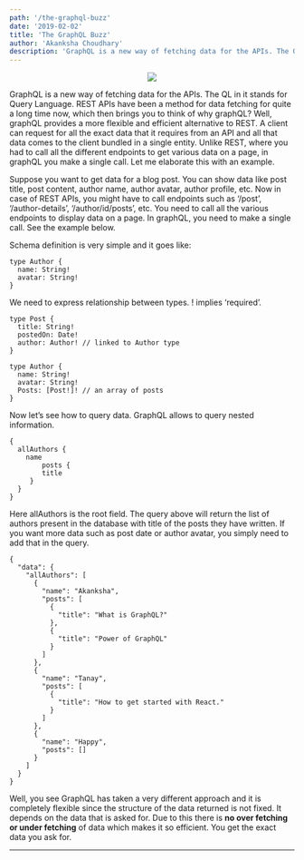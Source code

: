 ```yaml
---
path: '/the-graphql-buzz'
date: '2019-02-02'
title: 'The GraphQL Buzz'
author: 'Akanksha Choudhary'
description: 'GraphQL is a new way of fetching data for the APIs. The QL in it stands for Query Language. REST APIs have been a method for data fetching for quite a long time now, which then brings you to think of why graphQL?'
---
```


<div style="text-align: center">
<img src="https://cdn-images-1.medium.com/max/1600/1*0rzYjFRQYVHy7xLCxjRV1Q.png" />
</div>

GraphQL is a new way of fetching data for the APIs. The QL in it stands for Query Language. REST APIs have been a method for data fetching for quite a long time now, which then brings you to think of why graphQL? Well, graphQL provides a more flexible and efficient alternative to REST. A client can request for all the exact data that it requires from an API and all that data comes to the client bundled in a single entity. Unlike REST, where you had to call all the different endpoints to get various data on a page, in graphQL you make a single call. Let me elaborate this with an example.

Suppose you want to get data for a blog post. You can show data like post title, post content, author name, author avatar, author profile, etc. Now in case of REST APIs, you might have to call endpoints such as ‘/post’, ‘/author-details’, ‘/author/id/posts’, etc. You need to call all the various endpoints to display data on a page. In graphQL, you need to make a single call. See the example below.

Schema definition is very simple and it goes like:
```
type Author {
  name: String!
  avatar: String!
}
```

We need to express relationship between types. ! implies ‘required’.
```
type Post {
  title: String!
  postedOn: Date!
  author: Author! // linked to Author type
}

type Author {
  name: String!
  avatar: String!
  Posts: [Post!]! // an array of posts
}
```

Now let’s see how to query data. GraphQL allows to query nested information.
```
{
  allAuthors {
   	name
    	posts {
      	title
   	 }
  }
}
```

Here allAuthors is the root field. The query above will return the list of authors present in the database with title of the posts they have written. If you want more data such as post date or author avatar, you simply need to add that in the query.
```
{
  "data": {
    "allAuthors": [
      {
        "name": "Akanksha",
        "posts": [
          {
            "title": "What is GraphQL?"
          },
          {
            "title": "Power of GraphQL"
          }
        ]
      },
      {
        "name": "Tanay",
        "posts": [
          {
            "title": "How to get started with React."
          }
        ]
      },
      {
        "name": "Happy",
        "posts": []
      }
    ]
  }
}
```

Well, you see GraphQL has taken a very different approach and it is completely flexible since the structure of the data returned is not fixed. It depends on the data that is asked for. Due to this there is **no over fetching or under fetching** of data which makes it so efficient. You get the exact data you ask for.

---

